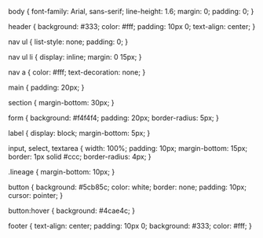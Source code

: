 body {
    font-family: Arial, sans-serif;
    line-height: 1.6;
    margin: 0;
    padding: 0;
}

header {
    background: #333;
    color: #fff;
    padding: 10px 0;
    text-align: center;
}

nav ul {
    list-style: none;
    padding: 0;
}

nav ul li {
    display: inline;
    margin: 0 15px;
}

nav a {
    color: #fff;
    text-decoration: none;
}

main {
    padding: 20px;
}

section {
    margin-bottom: 30px;
}

form {
    background: #f4f4f4;
    padding: 20px;
    border-radius: 5px;
}

label {
    display: block;
    margin-bottom: 5px;
}

input, select, textarea {
    width: 100%;
    padding: 10px;
    margin-bottom: 15px;
    border: 1px solid #ccc;
    border-radius: 4px;
}

.lineage {
    margin-bottom: 10px;
}

button {
    background: #5cb85c;
    color: white;
    border: none;
    padding: 10px;
    cursor: pointer;
}

button:hover {
    background: #4cae4c;
}

footer {
    text-align: center;
    padding: 10px 0;
    background: #333;
    color: #fff;
}
